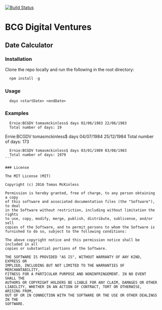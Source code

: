 [![Build Status](https://travis-ci.org/tomasmck/digitalventures.svg?branch=master)](https://travis-ci.org/tomasmck/digitalventures)

# BCG Digital Ventures
## Date Calculator

### Installation
Clone the repo locally and run the following in the root directory:
```js
  npm install -g
```

### Usage
```
  days <startDate> <endDate>
```

### Examples

```
  Ernie:BCGDV tomasmckinless$ days 02/06/1983 22/06/1983
  Total number of days: 19
``````
  Ernie:BCGDV tomasmckinless$ days 04/07/1984 25/12/1984
  Total number of days: 173
``````
  Ernie:BCGDV tomasmckinless$ days 03/01/1989 03/08/1983
  Total number of days: 1979
```

### License

The MIT License (MIT)

Copyright (c) 2016 Tomas McKinless

Permission is hereby granted, free of charge, to any person obtaining a copy
of this software and associated documentation files (the "Software"), to deal
in the Software without restriction, including without limitation the rights
to use, copy, modify, merge, publish, distribute, sublicense, and/or sell
copies of the Software, and to permit persons to whom the Software is
furnished to do so, subject to the following conditions:

The above copyright notice and this permission notice shall be included in all
copies or substantial portions of the Software.

THE SOFTWARE IS PROVIDED "AS IS", WITHOUT WARRANTY OF ANY KIND, EXPRESS OR
IMPLIED, INCLUDING BUT NOT LIMITED TO THE WARRANTIES OF MERCHANTABILITY,
FITNESS FOR A PARTICULAR PURPOSE AND NONINFRINGEMENT. IN NO EVENT SHALL THE
AUTHORS OR COPYRIGHT HOLDERS BE LIABLE FOR ANY CLAIM, DAMAGES OR OTHER
LIABILITY, WHETHER IN AN ACTION OF CONTRACT, TORT OR OTHERWISE, ARISING FROM,
OUT OF OR IN CONNECTION WITH THE SOFTWARE OR THE USE OR OTHER DEALINGS IN THE
SOFTWARE.